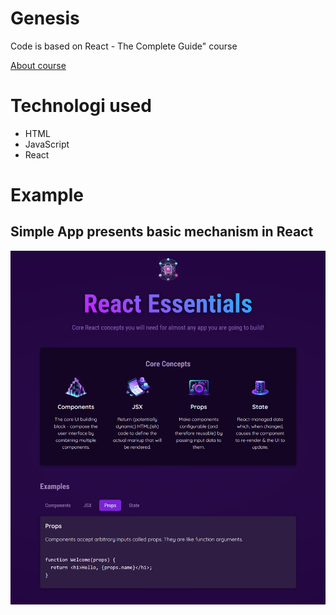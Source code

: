 # Genesis
Code is based on React - The Complete Guide" course

[About course](https://www.udemy.com/course/react-the-complete-guide-incl-redux/?couponCode=KEEPLEARNING)


# Technologi used
- HTML
- JavaScript
- React

# Example

## Simple App presents basic mechanism in React

![Simple App](./screenshots/react_essentials.png)

